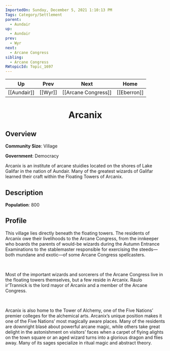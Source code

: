 ```yaml
---
ImportedOn: Sunday, December 5, 2021 1:10:13 PM
Tags: Category/Settlement
parent:
  - Aundair
up:
  - Aundair
prev:
  - Wyr
next:
  - Arcane Congress
sibling:
  - Arcane Congress
RWtopicId: Topic_1697
---
```


| Up | Prev | Next | Home |
|----|------|------|------|
| [[Aundair]] | [[Wyr]] | [[Arcane Congress]] | [[Eberron]] |

# <center>Arcanix</center>

## Overview

**Community Size**: Village

**Government**: Democracy

Arcanix is an institute of arcane stuidies located on the shores of Lake Galifar in the nation of Aundair. Many of the greatest wizards of Galifar learned their craft within the Floating Towers of Arcanix.

## Description

**Population**: 800

## Profile

This village lies directly beneath the floating towers. The residents of Arcanix owe their livelihoods to the Arcane Congress, from the innkeeper who boards the parents of would-be wizards during the Autumn Entrance Examinations to the stablemaster responsible for exercising the steeds—both mundane and exotic—of some Arcane Congress spellcasters.

 

Most of the important wizards and sorcerers of the Arcane Congress live in the floating towers themselves, but a few reside in Arcanix. Raulo ir’Trannick is the lord mayor of Arcanix and a member of the Arcane Congress.

 

Arcanix is also home to the Tower of Alchemy, one of the Five Nations’ premier colleges for the alchemical arts. Arcanix’s unique position makes it one of the Five Nations’ most magically aware places. Many of the residents are downright blasé about powerful arcane magic, while others take great delight in the astonishment on visitors’ faces when a carpet of flying alights on the town square or an aged wizard turns into a glorious dragon and flies away. Many of its sages specialize in ritual magic and abstract theory.
